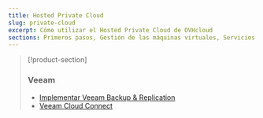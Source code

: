 ```yaml
---
title: Hosted Private Cloud
slug: private-cloud
excerpt: Cómo utilizar el Hosted Private Cloud de OVHcloud
sections: Primeros pasos, Gestión de las máquinas virtuales, Servicios y opciones de OVHcloud, Funcionalidades de OVHcloud, Funcionalidades de VMware vSphere, FAQ
---
```


> [!product-section]
>
> ### Veeam
>
> - [Implementar Veeam Backup & Replication](https://docs.ovh.com/us/es/storage/veeam-backup-replication/)
> - [Veeam Cloud Connect](https://docs.ovh.com/us/es/storage/veeam-cloud-connect/)
>